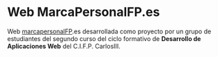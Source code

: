 # Web MarcaPersonalFP.es

Web [marcapersonalFP](https://marcapersonalFP.es).es desarrollada como proyecto por un grupo de estudiantes del segundo curso del ciclo formativo de **Desarrollo de Aplicaciones Web** del C.I.F.P. CarlosIII.
